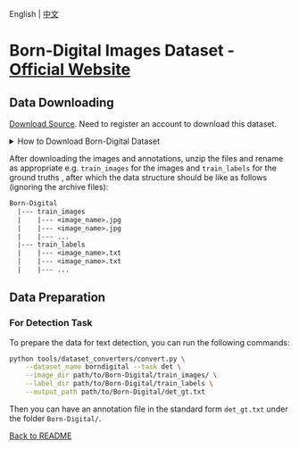 English | [中文](../../cn/datasets/borndigital_CN.md)

# Born-Digital Images Dataset - [Official Website](https://rrc.cvc.uab.es/?ch=1)

## Data Downloading

[Download Source](https://rrc.cvc.uab.es/?ch=1&com=downloads). Need to register an account to download this dataset.

<details>
    <summary>How to Download Born-Digital Dataset</summary>

The Born-Digital dataset can be downloaded from [here](https://rrc.cvc.uab.es/?ch=1&com=downloads)
This dataset is divided into 4 tasks: (1.1) Text Localization, (1.2) Text Segmentation, (1.3) Word Recognition, and  (1.4) End To End.  For now, we consider and download only the dataset for Task 1.1.

</details>

After downloading the images and annotations, unzip the files and rename as appropriate e.g. `train_images` for the images and `train_labels` for the ground truths , after which the data structure should be like as follows (ignoring the archive files):
```txt
Born-Digital
  |--- train_images
  |    |--- <image_name>.jpg
  |    |--- <image_name>.jpg
  |    |--- ...
  |--- train_labels
  |    |--- <image_name>.txt
  |    |--- <image_name>.txt
  |    |--- ...
```

## Data Preparation

### For Detection Task

To prepare the data for text detection, you can run the following commands:

```bash
python tools/dataset_converters/convert.py \
    --dataset_name borndigital --task det \
    --image_dir path/to/Born-Digital/train_images/ \
    --label_dir path/to/Born-Digital/train_labels \
    --output_path path/to/Born-Digital/det_gt.txt
```

Then you can have an annotation file in the standard form `det_gt.txt` under the folder `Born-Digital/`.

[Back to README](../../../tools/dataset_converters/README.md)
